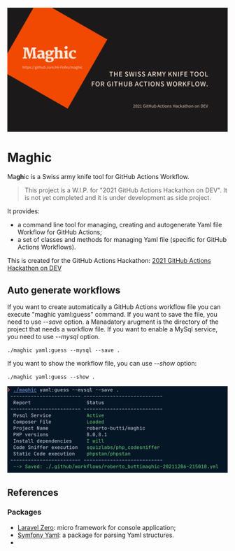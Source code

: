 ![Maghic](./maghic-cover.png)
# Maghic
Ma**gh**ic is a Swiss army knife tool for GitHub Actions Workflow.

> This project is a W.I.P. for "2021 GitHub Actions Hackathon on DEV". It is not yet completed and it is under development as side project.

It provides:
- a command line tool for managing, creating and autogenerate Yaml file Workflow for GitHub Actions;
- a set of classes and methods for managing Yaml file (specific for GitHub Actions Workflows).

This is created for the GitHub Actions Hackathon: [2021 GitHub Actions Hackathon on DEV](https://dev.to/devteam/join-us-for-the-2021-github-actions-hackathon-on-dev-4hn4)

## Auto generate workflows
If you want to create automatically a GitHub Actions workflow file you can execute "maghic yaml:guess" command.
If you want to save the file, you need to use *--save* option. a Manadatory arugment is the directory of the project that needs a workflow file.
If you want to enable a MySql service, you need to use *--mysql* option.
```shell
./maghic yaml:guess --mysql --save .
```
If you want to show the workflow file, you can use *--show* option:
```shell
./maghic yaml:guess --show .
```

![Maghic screenshot](./maghic-screenshot.png)


## References

### Packages
- [Laravel Zero](https://laravel-zero.com/): micro framework for console application; 
- [Symfony Yaml](https://symfony.com/doc/current/components/yaml.html): a package for parsing Yaml structures.
- 

